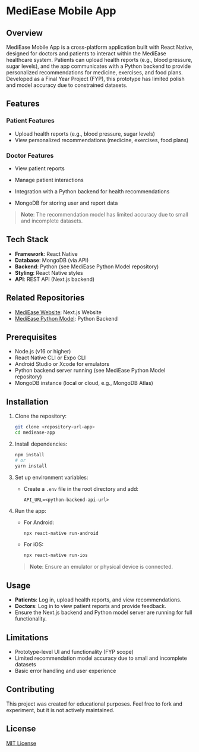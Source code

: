 # MediEase Mobile App

## Overview
MediEase Mobile App is a cross-platform application built with React Native, designed for doctors and patients to interact within the MediEase healthcare system. Patients can upload health reports (e.g., blood pressure, sugar levels), and the app communicates with a Python backend to provide personalized recommendations for medicine, exercises, and food plans. Developed as a Final Year Project (FYP), this prototype has limited polish and model accuracy due to constrained datasets.

## Features
### Patient Features
- Upload health reports (e.g., blood pressure, sugar levels)
- View personalized recommendations (medicine, exercises, food plans)

### Doctor Features
- View patient reports
- Manage patient interactions

- Integration with a Python backend for health recommendations
- MongoDB for storing user and report data
> **Note**: The recommendation model has limited accuracy due to small and incomplete datasets.

## Tech Stack
- **Framework**: React Native
- **Database**: MongoDB (via API)
- **Backend**: Python (see MediEase Python Model repository)
- **Styling**: React Native styles
- **API**: REST API (Next.js backend)

## Related Repositories
- [MediEase Website](https://github.com/Jooker302/MediEaseWebsite): Next.js Website
- [MediEase Python Model](https://github.com/Jooker302/MediEaseAIModel): Python Backend

## Prerequisites
- Node.js (v16 or higher)
- React Native CLI or Expo CLI
- Android Studio or Xcode for emulators
- Python backend server running (see MediEase Python Model repository)
- MongoDB instance (local or cloud, e.g., MongoDB Atlas)

## Installation
1. Clone the repository:
   ```bash
   git clone <repository-url-app>
   cd mediease-app
   ```

2. Install dependencies:
   ```bash
   npm install
   # or
   yarn install
   ```

3. Set up environment variables:
   - Create a `.env` file in the root directory and add:
     ```env
     API_URL=<python-backend-api-url>
     ```

4. Run the app:
   - For Android:
     ```bash
     npx react-native run-android
     ```
   - For iOS:
     ```bash
     npx react-native run-ios
     ```
   > **Note**: Ensure an emulator or physical device is connected.

## Usage
- **Patients**: Log in, upload health reports, and view recommendations.
- **Doctors**: Log in to view patient reports and provide feedback.
- Ensure the Next.js backend and Python model server are running for full functionality.

## Limitations
- Prototype-level UI and functionality (FYP scope)
- Limited recommendation model accuracy due to small and incomplete datasets
- Basic error handling and user experience

## Contributing
This project was created for educational purposes. Feel free to fork and experiment, but it is not actively maintained.

## License
[MIT License](LICENSE)

